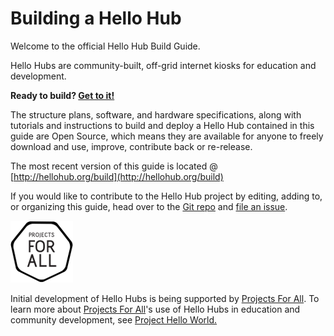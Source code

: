 # Building a Hello Hub



Welcome to the official Hello Hub Build Guide. 

Hello Hubs are community-built, off-grid internet kiosks for education and development.

**Ready to build? [Get to it!](overview.md)**

The structure plans, software, and hardware specifications, along with tutorials and instructions to build and deploy a Hello Hub contained in this guide are Open Source, which means they are available for anyone to freely download and use, improve, contribute back or re-release.

The most recent version of this guide is located @ [http://hellohub.org/build](http://hellohub.org/build)

If you would like to contribute to the Hello Hub project by editing, adding to, or organizing this guide, head over to the [Git repo](https://github.com/hellohubs/documentation) and [file an issue](https://github.com/hellohubs/documentation/issues).

![PFA](images/PFA-black-SM.png)

Initial development of Hello Hubs is being supported by [Projects For All](http://projectsforall.org/). To learn more about [Projects For All](http://projectsforall.org/)'s use of Hello Hubs in education and community development, see [Project Hello World.](http://projectsforall.org/blog/project/project-hello-world/)